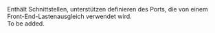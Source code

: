<Namespace Name="Microsoft.Azure.Management.Network.Fluent.HasFrontendPort.Definition">
  <Docs>
    <summary>Enthält Schnittstellen, unterstützen definieren des Ports, die von einem Front-End-Lastenausgleich verwendet wird.</summary> 
    <remarks>To be added.</remarks>
  </Docs>
</Namespace>
